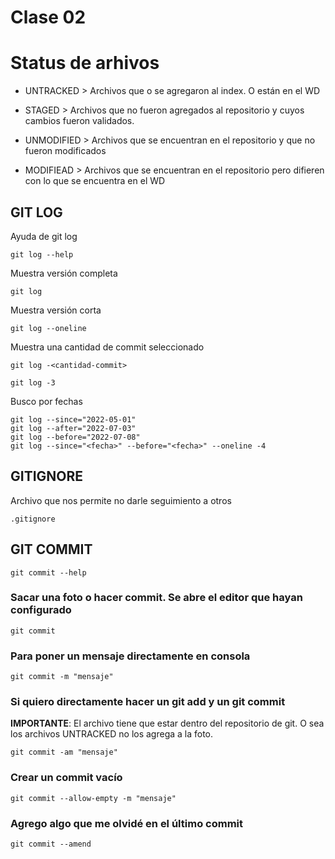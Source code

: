# Clase 02

# Status de arhivos

* UNTRACKED > Archivos que o se agregaron al index. O están en el WD

* STAGED > Archivos que  no fueron agregados al repositorio y cuyos cambios fueron validados.

* UNMODIFIED > Archivos que se encuentran en el repositorio y que no fueron modificados

* MODIFIEAD > Archivos que se encuentran en el repositorio pero difieren con lo que se encuentra en el WD


## GIT LOG

Ayuda de git log

    git log --help

Muestra versión completa

    git log

Muestra versión corta

    git log --oneline

Muestra una cantidad de commit seleccionado

    git log -<cantidad-commit>

    git log -3

Busco por fechas

    git log --since="2022-05-01"
    git log --after="2022-07-03"
    git log --before="2022-07-08"
    git log --since="<fecha>" --before="<fecha>" --oneline -4

## GITIGNORE

Archivo que nos permite no darle seguimiento a otros

    .gitignore

## GIT COMMIT

    git commit --help

### Sacar una foto o hacer commit. Se abre el editor que hayan configurado

    git commit

### Para poner un mensaje directamente en consola

    git commit -m "mensaje"

### Si quiero directamente hacer un git add y un git commit 

**IMPORTANTE**: El archivo tiene que estar dentro del repositorio de git. O sea los archivos UNTRACKED no los agrega a la foto.

    git commit -am "mensaje"

### Crear un commit vacío

    git commit --allow-empty -m "mensaje"

### Agrego algo que me olvidé en el último commit

    git commit --amend